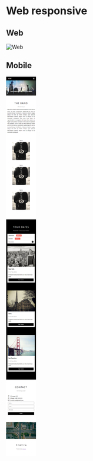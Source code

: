 # Web responsive

## Web

![Web](./asset/img/demo_web.png 'Web')

## Mobile

![Mobile](./asset/img/demo_mobile.png 'Mobile')
